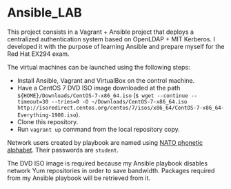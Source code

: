 # Ansible_LAB

This project consists in a Vagrant + Ansible project that deploys a centralized authentication system based on OpenLDAP + MIT Kerberos. I developed it with the purpose of learning Ansible and prepare myself for the Red Hat EX294 exam.

The virtual machines can be launched using the following steps:

* Install Ansible, Vagrant and VirtualBox on the control machine.
* Have a CentOS 7 DVD ISO image downloaded at the path `${HOME}/Downloads/CentOS-7-x86_64.iso` (`$ wget --continue --timeout=30 --tries=0 -O ~/Downloads/CentOS-7-x86_64.iso http://isoredirect.centos.org/centos/7/isos/x86_64/CentOS-7-x86_64-Everything-1908.iso`).
* Clone this repository.
* Run `vagrant up` command from the local repository copy.

Network users created by playbook are named using [NATO phonetic alphabet](https://en.wikipedia.org/wiki/NATO_phonetic_alphabet). Their passwords are `student`.

The DVD ISO image is required because my Ansible playbook disables network Yum repositories in order to save bandwidth. Packages required from my Ansible playbook will be retrieved from it.

